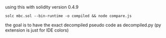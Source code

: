 using this with solidity version 0.4.9

```
solc mbc.sol --bin-runtime -o compiled && node compare.js
```

the goal is to have the exact decompiled pseudo code as decompiled.py (py extension is just for IDE colors)